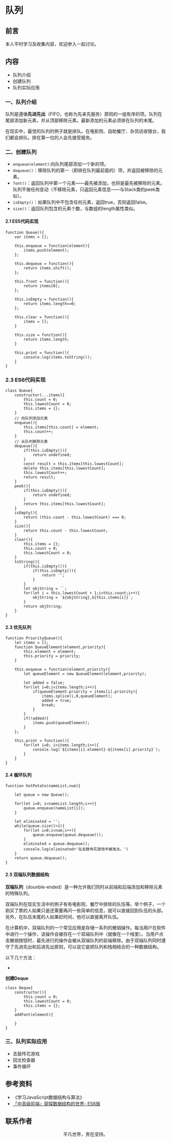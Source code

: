 # 队列

## 前言

本人平时学习及收集内容，欢迎参入一起讨论。

## 内容

- 队列介绍
- 创建队列
- 队列实际应用

### 一、队列介绍

队列是遵循**先进先出**（FIFO，也称为先来先服务）原则的一组有序的项。队列在尾部添加新元素，并从顶部移除元素。最新添加的元素必须排在队列的末尾。

在现实中，最觉的队列的例子就是排队。在电影院、自助餐厅、杂货店收银台，我们都会排队。排在第一位的人会先接受服务。

### 二、创建队列

- `enqueue(element)`:向队列尾部添加一个新的项。
- `dequeue()`：移除队列的第一（即排在队列最前面的）项，并返回被移除的元素。
- `font()`：返回队列中第一个元素——最先被添加，也将是最先被移除的元素。队列不做任何变动（不移除元素，只返回元素信息——与Stack类的peek类似）。
- `isEmpty()`：如果队列中不包含任何元素，返回true，否则返回false。
- `size()`：返回队列包含的元素个数，与数组的length属性类似。

#### 2.1 ES5代码实现

```
function Queue(){
    var items = [];

    this.enqueue = function(element){
        items.push(element);
    };

    this.dequeue = function(){
        return items.shift();
    };

    this.front = function(){
        return items[0];
    };

    this.isEmpty = function(){
        return items.length==0;
    };

    this.clear = function(){
        items = [];
    }

    this.size = function(){
        return items.length;
    }

    this.print = function(){
        console.log(items.toString());
    }
}
```

### 2.3 ES6代码实现

```
class Queue{
    constructor(...items){
        this.count = 0;
        this.lowestCount = 0;
        this.items = {};
    }
    // 向队列添加元素
    enqueue(){
        this.items[this.count] = element;
        this.count++;
    }
    // 从队列移除元素
    dequeue(){
        if(this.isEmpty()){
            return undefined;
        }
        const result = this.items[this.lowestCount];
        delete this.items[this.lowestCount];
        this.lowestCount++;
        return result;
    }
    peek(){
        if(this.isEmpty()){
            return undefined;
        }
        return this.items[this.lowestCount];
    }
    isEmpty(){
        return (this.count - this.lowestCount) === 0;
    }
    size(){
        return this.count - this.lowestCount;
    }
    clear(){
        this.items = {};
        this.count = 0;
        this.lowestCount = 0;
    }
    toString(){
        if(this.isEmpty()){
            if(this.isEmpty()){
                return '';
            }
        }
        let objString = ``;
        for(let i = this.lowestCount + 1;i<this.count;i++){
            objString = `${objString},${this.items[i]}`;
        }
        return objString;
    }
}
```

#### 2.3 优先队列

```
function PriorityQueue(){
    let items = [];
    function QueueElement(element,priority){
        this.element = element;
        this.priority = priority;
    }

    this.enqueue = function(element,priority){
        let queueElement = new QueueElement(element,priority);

        let added = false;
        for(let i=0;i<items.length;i++){
            if(queueElement.priority < items[i].priority){
                items.splice(i,0,queueElement);
                added = true;
                break;
            }
        }
        if(!added){
            items.push(queueElement);
        }
    };

    this.print = function(){
        for(let i=0; i<items.length;i++){
            console.log(`${items[i].element}-${items[i].priority}`);
        }
    }
}
```

#### 2.4 循环队列

```
function hotPotato(nameList,num){

    let queue = new Queue();

    for(let i=0; i<nameList.length;i++){
        queue.enqueue(nameList[i]);
    }

    let eliminated = '';
    while(queue.size()>1){
        for(let i=0;i<num;i++){
            queue.enqueue(queue.dequeue());
        }
        eliminated = queue.dequeue();
        console.log(eliminated+'在击鼓伟花游戏中被淘汰。')
    }
    return queue.dequeue();
}
```

#### 2.5 双端队列数据结构

**双端队列**（dounble-ended）是一种允许我们同时从前端和后端添加和移除元素的特殊队列。

双端队列在现实生活中的例子有有电影院、餐厅中排除的队伍等。举个例子，一个刚买了票的人如果只是还需要再问一些简单的信息，就可以直接回到队伍的头部。另外，在队伍末尾的人如果赶时间，他可以直接离开队伍。

在计算机中，双端队列的一个常见应用是存储一系列的撤销操作。每当用户在软件中进行一个操作，该操作会被存在一个双端队列中（就像在一个栈里）。当用户点击撤销按钮时，最先进行的操作会被从双端队列的前端移除。由于双端队列同时遵守了先进先出和后进先出原则，可以说它是把队列和栈相结合的一种数据结构。

以下几个方法：

- 

**创建Deque**

```
class Deque{
    constructor(){
        this.count = 0;
        this.lowestCount = 0;
        this.items = {};
    }
    addFont(element){
        
    }
}
```


### 三、队列实际应用

- 击鼓传花游戏
- 回文检查器
- 事件循环

## 参考资料

- 《学习JavaScript数据结构与算法》
- [「中高级前端」窥探数据结构的世界- ES6版](https://juejin.im/post/5cd1ab3df265da03587c142a)

## 联系作者

<div align="center">
    <p>
        平凡世界，贵在坚持。
    </p>
    <img :src="$withBase('/about/contact.png')" />
</div>